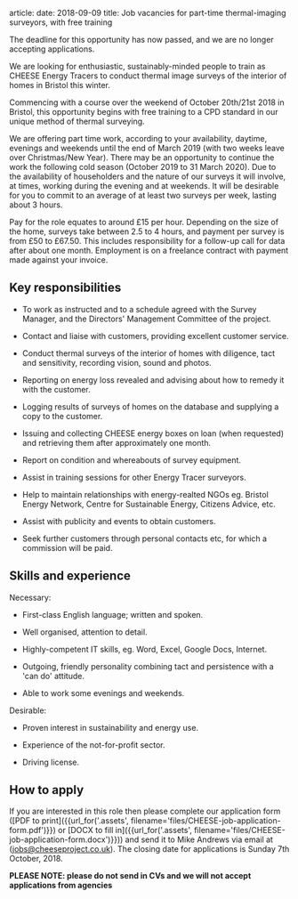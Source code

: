 article:
date: 2018-09-09
title: Job vacancies for part-time thermal-imaging surveyors, with free training

<div class="alert alert-warning">
The deadline for this opportunity has now passed, and we are no longer accepting
applications.
</div>

<p class="lead">We are looking for enthusiastic, sustainably-minded people to
train as CHEESE Energy Tracers to conduct thermal image surveys of the interior
of homes in Bristol this winter.</p>

Commencing with a course over the weekend of October 20th/21st 2018 in Bristol,
this opportunity begins with free training to a CPD standard in our unique
method of thermal surveying.

We are offering part time work, according to your availability, daytime,
evenings and weekends until the end of March 2019 (with two weeks leave over
Christmas/New Year). There may be an opportunity to continue the work the
following cold season (October 2019 to 31 March 2020). Due to the availability
of householders and the nature of our surveys it will involve, at times,
working during the evening and at weekends. It will be desirable for you to
commit to an average of at least two surveys per week, lasting about 3 hours.

Pay for the role equates to around £15 per hour. Depending on the size of the
home, surveys take between 2.5 to 4 hours, and payment per survey is from £50
to £67.50. This includes responsibility for a follow-up call for data after
about one month. Employment is on a freelance contract with payment made
against your invoice.

## Key responsibilities

 - To work as instructed and to a schedule agreed with the Survey Manager, and
   the Directors' Management Committee of the project.

 - Contact and liaise with customers, providing excellent customer service.

 - Conduct thermal surveys of the interior of homes with diligence, tact and
   sensitivity, recording vision, sound and photos.

 - Reporting on energy loss revealed and advising about how to remedy it with
   the customer.

 - Logging results of surveys of homes on the database and supplying a copy to
   the customer.

 - Issuing and collecting CHEESE energy boxes on loan (when requested) and
   retrieving them after approximately one month.

 - Report on condition and whereabouts of survey equipment.

 - Assist in training sessions for other Energy Tracer surveyors.

 - Help to maintain relationships with energy-realted NGOs eg. Bristol Energy
   Network, Centre for Sustainable Energy, Citizens Advice, etc.

 - Assist with publicity and events to obtain customers.

 - Seek further customers through personal contacts etc, for which a commission
   will be paid.

## Skills and experience

Necessary:

 - First-class English language; written and spoken.

 - Well organised, attention to detail.

 - Highly-competent IT skills, eg. Word, Excel, Google Docs, Internet.

 - Outgoing, friendly personality combining tact and persistence with a 'can do' attitude.

 - Able to work some evenings and weekends.

Desirable:

 - Proven interest in sustainability and energy use.

 - Experience of the not-for-profit sector. 

 - Driving license.

## How to apply

If you are interested in this role then please complete our application
form
([PDF to print]({{url_for('.assets', filename='files/CHEESE-job-application-form.pdf')}})
or
[DOCX to fill in]({{url_for('.assets', filename='files/CHEESE-job-application-form.docx')}}))
and send it to Mike Andrews via email at
([jobs@cheeseproject.co.uk](mailto:jobs@cheeseproject.co.uk)).
The closing date for applications is Sunday 7th October, 2018.

**PLEASE NOTE: please do not send in CVs and we will not accept applications
from agencies**
